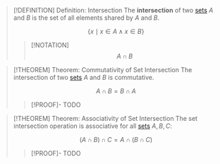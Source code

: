 >[!DEFINITION] Definition: Intersection
>The **intersection** of two [sets](../Set.md) $A$ and $B$ is the set of all elements shared by $A$ and $B$.
>
>$$\{ x \mid x\in A \land x \in B\}$$
>
>>[!NOTATION]
>>$$A \cap B$$

>[!THEOREM] Theorem: Commutativity of Set Intersection
>The intersection of two [sets](../Set.md) $A$ and $B$ is commutative.
>
>$$A \cap B = B \cap A$$
>
>>[!PROOF]-
>>TODO

>[!THEOREM] Theorem: Associativity of Set Intersection
>The set intersection operation is associative for all [sets](../Set.md) $A, B, C$:
>
>$$(A\cap B)\cap C = A\cap(B\cap C)$$
>
>>[!PROOF]-
>>TODO